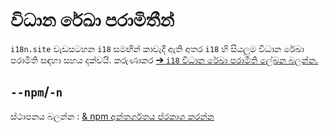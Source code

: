 # විධාන රේඛා පරාමිතීන්

`i18n.site` වැඩසටහන `i18` සමඟින් කාවැදී ඇති අතර `i18` හි සියලුම විධාන රේඛා පරාමිති සඳහා සහය දක්වයි. කරුණාකර [➔ `i18` විධාන රේඛා පරාමිති ලේඛන බලන්න.](/i18/cli)

## `--npm`/`-n`

ස්ථාපනය බලන්න : [& npm අන්තර්ගතය ප්රකාශ කරන්න](/i18n.site/use#npm)